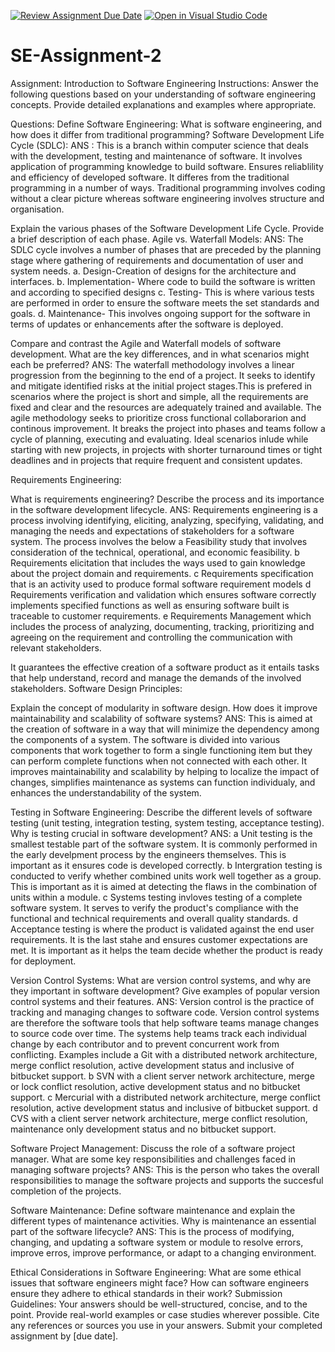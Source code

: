 [![Review Assignment Due Date](https://classroom.github.com/assets/deadline-readme-button-24ddc0f5d75046c5622901739e7c5dd533143b0c8e959d652212380cedb1ea36.svg)](https://classroom.github.com/a/-ucQIGTc)
[![Open in Visual Studio Code](https://classroom.github.com/assets/open-in-vscode-718a45dd9cf7e7f842a935f5ebbe5719a5e09af4491e668f4dbf3b35d5cca122.svg)](https://classroom.github.com/online_ide?assignment_repo_id=15257000&assignment_repo_type=AssignmentRepo)
# SE-Assignment-2
Assignment: Introduction to Software Engineering
Instructions:
Answer the following questions based on your understanding of software engineering concepts. Provide detailed explanations and examples where appropriate.

Questions:
Define Software Engineering:
What is software engineering, and how does it differ from traditional programming?
Software Development Life Cycle (SDLC):
ANS : This is a branch within computer science that deals with the development, testing and maintenance of software. It involves application of programming knowledge to build software. Ensures reliablility and efficiency of developed software. It differes from the traditional programming in a number of ways. Traditional programming involves coding without a clear picture whereas software engineering involves structure and organisation. 

Explain the various phases of the Software Development Life Cycle. Provide a brief description of each phase.
Agile vs. Waterfall Models:
ANS: The SDLC cycle involves a number of phases that are preceded by the planning stage where gathering of requirements and documentation of user and system needs.
a. Design-Creation of designs for the architecture and interfaces.
b. Implementation- Where code to build the software is written and  according to specified designs
c. Testing- This is where various tests are performed in order to ensure the software meets the set standards and goals.
d. Maintenance- This involves ongoing support for the software in terms of updates or enhancements after the software is deployed.

Compare and contrast the Agile and Waterfall models of software development. What are the key differences, and in what scenarios might each be preferred?
ANS: The waterfall methodology involves a linear progression from the beginning to the end of a project. It seeks to identify and mitigate identified risks at the initial project stages.This is prefered in scenarios where the project is short and simple, all the requirements are fixed and clear and the resources are adequately trained and available.
The agile methodology seeks to prioritize cross functional collaborarion and continous improvement. It breaks the project into phases and teams follow a cycle of planning, executing and evaluating. Ideal scenarios inlude while starting with new projects, in projects with shorter turnaround times or tight deadlines and in projects that require frequent and consistent updates.

Requirements Engineering:

What is requirements engineering? Describe the process and its importance in the software development lifecycle.
ANS: Requirements engineering is a process involving identifying, eliciting, analyzing, specifying, validating, and managing the needs and expectations of stakeholders for a software system. 
The process involves the below
a Feasibility study that involves consideration of the technical, operational, and economic feasibility.
b Requirements elicitation that includes the ways used to gain knowledge about the project domain and requirements.
c Requirements specification that is an activity used to produce formal software requirement models
d Requirements verification and validation which ensures software correctly implements specified functions as well as ensuring software built is traceable to customer requirements.
e Requirements Management which includes the process of analyzing, documenting, tracking, prioritizing and agreeing on the requirement and controlling the communication with relevant stakeholders.

It guarantees the effective creation of a software product as it entails tasks that help understand, record and manage the demands of the involved stakeholders.
Software Design Principles:

Explain the concept of modularity in software design. How does it improve maintainability and scalability of software systems?
ANS: This is aimed at the creation of software in a way that will minimize the dependency among the components of a system. The software is divided into various components that work together to form a single functioning item but they can perform complete functions when not connected with each other. It improves maintainability and scalability by helping to localize the impact of changes, simplifies maintenance as systems can function individualy, and enhances the understandability of the system.

Testing in Software Engineering:
Describe the different levels of software testing (unit testing, integration testing, system testing, acceptance testing). Why is testing crucial in software development?
ANS: a Unit testing is the smallest testable part of the software system. It is commonly performed in the early develpment process by the engineers themselves. This is important as it ensures code is developed correctly.
b Intergration testing is conducted to verify whether combined units work well together as a group. This is important as it is aimed at detecting the flaws in the combination of units within a module.
c Systems testing invloves testing of a complete software system. It serves to verify the product's compliance with the functional and technical requirements and overall quality standards.
d Acceptance testing is where the product is validated against the end user requirements. It is the last stahe and ensures customer expectations are met. It is important as it helps the team decide whether the product is ready for deployment.

Version Control Systems:
What are version control systems, and why are they important in software development? Give examples of popular version control systems and their features.
ANS: Version control is the practice of tracking and managing changes to software code. Version control systems are therefore the software tools that help software teams manage changes to source code over time. The systems help teams track each individual change by each contributor and to prevent concurrent work from conflicting. Examples include 
a Git with a distributed network architecture, merge conflict resolution, active development status and inclusive of bitbucket support.
b SVN with a client server network architecture, merge or lock conflict resolution, active development status and no bitbucket support.
c Mercurial with a distributed network architecture, merge conflict resolution, active development status and inclusive of bitbucket support.
d CVS with a client server network architecture, merge conflict resolution, maintenance only development status and no bitbucket support.

Software Project Management:
Discuss the role of a software project manager. What are some key responsibilities and challenges faced in managing software projects?
ANS: This is the person who takes the overall responsibilities to manage the software projects and supports the succesful completion of the projects.

Software Maintenance:
Define software maintenance and explain the different types of maintenance activities. Why is maintenance an essential part of the software lifecycle?
ANS: This is the process of modifying, changing, and updating a software system or module to resolve errors, improve erros, improve performance, or adapt to a changing environment.

Ethical Considerations in Software Engineering:
What are some ethical issues that software engineers might face? How can software engineers ensure they adhere to ethical standards in their work?
Submission Guidelines:
Your answers should be well-structured, concise, and to the point.
Provide real-world examples or case studies wherever possible.
Cite any references or sources you use in your answers.
Submit your completed assignment by [due date].

